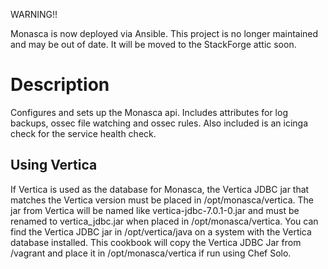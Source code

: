 WARNING!!

Monasca is now deployed via Ansible. This project is no longer maintained and may be out of date. It will be moved to the StackForge attic soon.

# Description
Configures and sets up the Monasca api. Includes attributes for log backups, ossec file watching and ossec rules.
Also included is an icinga check for the service health check.

Using Vertica
------------
If Vertica is used as the database for Monasca, the Vertica JDBC jar that matches the Vertica version must be placed in /opt/monasca/vertica. The jar from Vertica will be named like vertica-jdbc-7.0.1-0.jar and must be renamed to vertica_jdbc.jar when placed in /opt/monasca/vertica. You can find the Vertica JDBC jar in /opt/vertica/java on a system with the Vertica database installed. This cookbook will copy the Vertica JDBC Jar from /vagrant and place it in /opt/monasca/vertica if run using Chef Solo.

